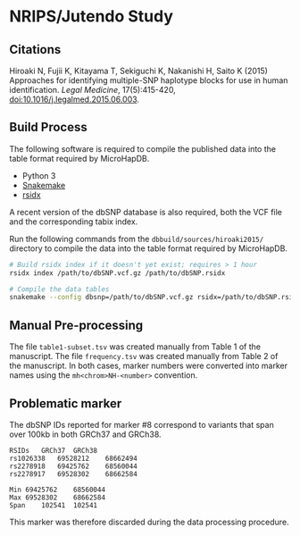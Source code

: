 # NRIPS/Jutendo Study

## Citations

Hiroaki N, Fujii K, Kitayama T, Sekiguchi K, Nakanishi H, Saito K (2015) Approaches for identifying multiple-SNP haplotype blocks for use in human identification. *Legal Medicine*, 17(5):415-420, [doi:10.1016/j.legalmed.2015.06.003](https://doi.org/10.1016/j.legalmed.2015.06.003).

## Build Process

The following software is required to compile the published data into the table format required by MicroHapDB.

- Python 3
- [Snakemake][]
- [rsidx][]

A recent version of the dbSNP database is also required, both the VCF file and the corresponding tabix index.

Run the following commands from the `dbbuild/sources/hiroaki2015/` directory to compile the data into the table format required by MicroHapDB.

```bash
# Build rsidx index if it doesn't yet exist; requires > 1 hour
rsidx index /path/to/dbSNP.vcf.gz /path/to/dbSNP.rsidx

# Compile the data tables
snakemake --config dbsnp=/path/to/dbSNP.vcf.gz rsidx=/path/to/dbSNP.rsidx -p all
```

## Manual Pre-processing

The file `table1-subset.tsv` was created manually from Table 1 of the manuscript.
The file `frequency.tsv` was created manually from Table 2 of the manuscript.
In both cases, marker numbers were converted into marker names using the `mh<chrom>NH-<number>` convention.


## Problematic marker

The dbSNP IDs reported for marker #8 correspond to variants that span over 100kb in both GRCh37 and GRCh38.

```
RSIDs	GRCh37	GRCh38
rs1026338	69528212	68662494
rs2278918	69425762	68560044
rs2278917	69528302	68662584
		
Min	69425762	68560044
Max	69528302	68662584
Span	102541	102541
```

This marker was therefore discarded during the data processing procedure.


[Snakemake]: https://snakemake.readthedocs.io/en/stable/
[rsidx]: https://github.com/bioforensics/rsidx
